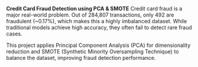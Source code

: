 **Credit Card Fraud Detection using PCA & SMOTE**
Credit card fraud is a major real-world problem. Out of 284,807 transactions, only 492 are fraudulent (~0.17%), which makes this a highly imbalanced dataset. While traditional models achieve high accuracy, they often fail to detect rare fraud cases.

This project applies Principal Component Analysis (PCA) for dimensionality reduction and SMOTE (Synthetic Minority Oversampling Technique) to balance the dataset, improving fraud detection performance.
